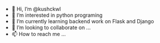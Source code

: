 - 👋 Hi, I’m @kushckwl
- 👀 I’m interested in python programing 
- 🌱 I’m currently learning backend work on Flask and Django
- 💞️ I’m looking to collaborate on ...
- 📫 How to reach me ...

<!---
kushckwl/kushckwl is a ✨ special ✨ repository because its `README.md` (this file) appears on your GitHub profile.
You can click the Preview link to take a look at your changes.
--->
